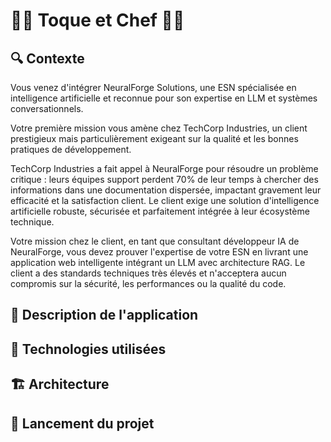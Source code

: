 # 🧑‍🍳 Toque et Chef 🍱🍻

## 🔍️ Contexte
Vous venez d'intégrer NeuralForge Solutions, une ESN spécialisée en intelligence artificielle et reconnue pour son expertise en LLM et systèmes conversationnels. 

Votre première mission vous amène chez TechCorp Industries, un client prestigieux mais particulièrement exigeant sur la qualité et les bonnes pratiques de développement. 

TechCorp Industries a fait appel à NeuralForge pour résoudre un problème critique : leurs équipes support perdent 70% de leur temps à chercher des informations dans une documentation dispersée, impactant gravement leur efficacité et la satisfaction client. Le client exige une solution d'intelligence artificielle robuste, sécurisée et parfaitement intégrée à leur écosystème technique. 

Votre mission chez le client, en tant que consultant développeur IA de NeuralForge, vous devez prouver l'expertise de votre ESN en livrant une application web intelligente intégrant un LLM avec architecture RAG. Le client a des standards techniques très élevés et n'acceptera aucun compromis sur la sécurité, les performances ou la qualité du code.

## 🧐 Description de l'application

## 🔧 Technologies utilisées

## 🏗️ Architecture

## 🚀 Lancement du projet